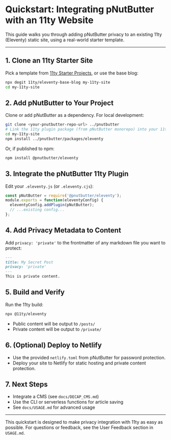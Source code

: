 # Quickstart: Integrating pNutButter with an 11ty Website

This guide walks you through adding pNutButter privacy to an existing 11ty (Eleventy) static site, using a real-world starter template.

---

## 1. Clone an 11ty Starter Site
Pick a template from [11ty Starter Projects](https://www.11ty.dev/docs/starter/), or use the base blog:

```sh
npx degit 11ty/eleventy-base-blog my-11ty-site
cd my-11ty-site
```

## 2. Add pNutButter to Your Project
Clone or add pNutButter as a dependency. For local development:

```sh
git clone <your-pnutbutter-repo-url> ../pnutbutter
# Link the 11ty plugin package (from pNutButter monorepo) into your 11ty site
cd my-11ty-site
npm install ../pnutbutter/packages/eleventy
```

Or, if published to npm:
```sh
npm install @pnutbutter/eleventy
```

## 3. Integrate the pNutButter 11ty Plugin
Edit your `.eleventy.js` (or `.eleventy.cjs`):

```js
const pNutButter = require('@pnutbutter/eleventy');
module.exports = function(eleventyConfig) {
  eleventyConfig.addPlugin(pNutButter);
  // ...existing config...
};
```

## 4. Add Privacy Metadata to Content
Add `privacy: 'private'` to the frontmatter of any markdown file you want to protect:

```markdown
---
title: My Secret Post
privacy: 'private'
---
This is private content.
```

## 5. Build and Verify
Run the 11ty build:
```sh
npx @11ty/eleventy
```
- Public content will be output to `/posts/`
- Private content will be output to `/private/`

## 6. (Optional) Deploy to Netlify
- Use the provided `netlify.toml` from pNutButter for password protection.
- Deploy your site to Netlify for static hosting and private content protection.

## 7. Next Steps
- Integrate a CMS (see `docs/DECAP_CMS.md`)
- Use the CLI or serverless functions for article saving
- See `docs/USAGE.md` for advanced usage

---

This quickstart is designed to make privacy integration with 11ty as easy as possible. For questions or feedback, see the User Feedback section in `USAGE.md`.
